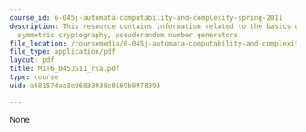 ```yaml
---
course_id: 6-045j-automata-computability-and-complexity-spring-2011
description: This resource contains information related to the basics of cryptography,
  symmetric cryptography, pseudorandom number generators.
file_location: /coursemedia/6-045j-automata-computability-and-complexity-spring-2011/a58157daa3e96833038e8169b8978393_MIT6_045JS11_rsa.pdf
file_type: application/pdf
layout: pdf
title: MIT6_045JS11_rsa.pdf
type: course
uid: a58157daa3e96833038e8169b8978393

---
```

None